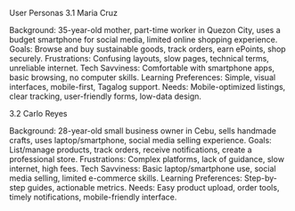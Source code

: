 User Personas
3.1 Maria Cruz

Background: 35-year-old mother, part-time worker in Quezon City, uses a budget smartphone for social media, limited online shopping experience.
Goals: Browse and buy sustainable goods, track orders, earn ePoints, shop securely.
Frustrations: Confusing layouts, slow pages, technical terms, unreliable internet.
Tech Savviness: Comfortable with smartphone apps, basic browsing, no computer skills.
Learning Preferences: Simple, visual interfaces, mobile-first, Tagalog support.
Needs: Mobile-optimized listings, clear tracking, user-friendly forms, low-data design.

3.2 Carlo Reyes

Background: 28-year-old small business owner in Cebu, sells handmade crafts, uses laptop/smartphone, social media selling experience.
Goals: List/manage products, track orders, receive notifications, create a professional store.
Frustrations: Complex platforms, lack of guidance, slow internet, high fees.
Tech Savviness: Basic laptop/smartphone use, social media selling, limited e-commerce skills.
Learning Preferences: Step-by-step guides, actionable metrics.
Needs: Easy product upload, order tools, timely notifications, mobile-friendly interface.

